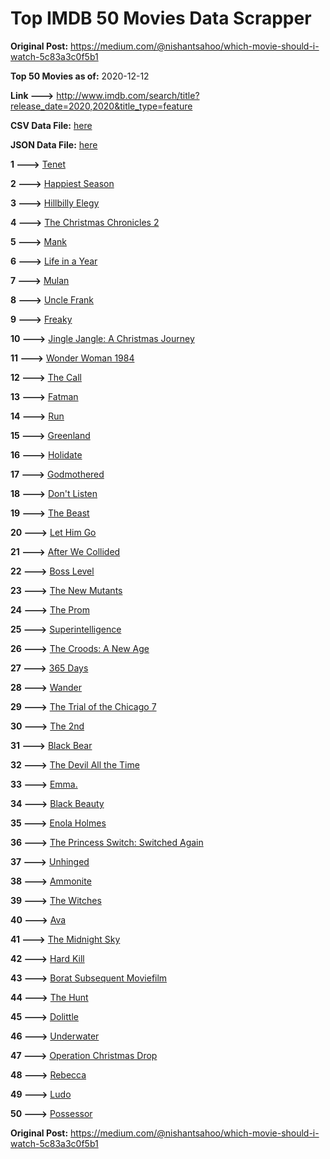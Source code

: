 # Top IMDB 50 Movies Data Scrapper

**Original Post:** https://medium.com/@nishantsahoo/which-movie-should-i-watch-5c83a3c0f5b1

**Top 50 Movies as of:** 2020-12-12

**Link --->** http://www.imdb.com/search/title?release_date=2020,2020&title_type=feature

**CSV Data File:** [here](/Data/data.csv)

**JSON Data File:** [here](/Data/data.json)

**1 --->** [Tenet](https://www.imdb.com/title/tt6723592/?ref_=adv_li_tt)

**2 --->** [Happiest Season](https://www.imdb.com/title/tt8522006/?ref_=adv_li_tt)

**3 --->** [Hillbilly Elegy](https://www.imdb.com/title/tt6772802/?ref_=adv_li_tt)

**4 --->** [The Christmas Chronicles 2](https://www.imdb.com/title/tt11057644/?ref_=adv_li_tt)

**5 --->** [Mank](https://www.imdb.com/title/tt10618286/?ref_=adv_li_tt)

**6 --->** [Life in a Year](https://www.imdb.com/title/tt6598238/?ref_=adv_li_tt)

**7 --->** [Mulan](https://www.imdb.com/title/tt4566758/?ref_=adv_li_tt)

**8 --->** [Uncle Frank](https://www.imdb.com/title/tt11327514/?ref_=adv_li_tt)

**9 --->** [Freaky](https://www.imdb.com/title/tt10919380/?ref_=adv_li_tt)

**10 --->** [Jingle Jangle: A Christmas Journey](https://www.imdb.com/title/tt7736496/?ref_=adv_li_tt)

**11 --->** [Wonder Woman 1984](https://www.imdb.com/title/tt7126948/?ref_=adv_li_tt)

**12 --->** [The Call](https://www.imdb.com/title/tt10530176/?ref_=adv_li_tt)

**13 --->** [Fatman](https://www.imdb.com/title/tt10310140/?ref_=adv_li_tt)

**14 --->** [Run](https://www.imdb.com/title/tt8633478/?ref_=adv_li_tt)

**15 --->** [Greenland](https://www.imdb.com/title/tt7737786/?ref_=adv_li_tt)

**16 --->** [Holidate](https://www.imdb.com/title/tt9866072/?ref_=adv_li_tt)

**17 --->** [Godmothered](https://www.imdb.com/title/tt11681250/?ref_=adv_li_tt)

**18 --->** [Don't Listen](https://www.imdb.com/title/tt11750282/?ref_=adv_li_tt)

**19 --->** [The Beast](https://www.imdb.com/title/tt11499506/?ref_=adv_li_tt)

**20 --->** [Let Him Go](https://www.imdb.com/title/tt9340860/?ref_=adv_li_tt)

**21 --->** [After We Collided](https://www.imdb.com/title/tt10362466/?ref_=adv_li_tt)

**22 --->** [Boss Level](https://www.imdb.com/title/tt7638348/?ref_=adv_li_tt)

**23 --->** [The New Mutants](https://www.imdb.com/title/tt4682266/?ref_=adv_li_tt)

**24 --->** [The Prom](https://www.imdb.com/title/tt10161886/?ref_=adv_li_tt)

**25 --->** [Superintelligence](https://www.imdb.com/title/tt7178640/?ref_=adv_li_tt)

**26 --->** [The Croods: A New Age](https://www.imdb.com/title/tt2850386/?ref_=adv_li_tt)

**27 --->** [365 Days](https://www.imdb.com/title/tt10886166/?ref_=adv_li_tt)

**28 --->** [Wander](https://www.imdb.com/title/tt9689696/?ref_=adv_li_tt)

**29 --->** [The Trial of the Chicago 7](https://www.imdb.com/title/tt1070874/?ref_=adv_li_tt)

**30 --->** [The 2nd](https://www.imdb.com/title/tt11697484/?ref_=adv_li_tt)

**31 --->** [Black Bear](https://www.imdb.com/title/tt9601220/?ref_=adv_li_tt)

**32 --->** [The Devil All the Time](https://www.imdb.com/title/tt7395114/?ref_=adv_li_tt)

**33 --->** [Emma.](https://www.imdb.com/title/tt9214832/?ref_=adv_li_tt)

**34 --->** [Black Beauty](https://www.imdb.com/title/tt8484160/?ref_=adv_li_tt)

**35 --->** [Enola Holmes](https://www.imdb.com/title/tt7846844/?ref_=adv_li_tt)

**36 --->** [The Princess Switch: Switched Again](https://www.imdb.com/title/tt11199410/?ref_=adv_li_tt)

**37 --->** [Unhinged](https://www.imdb.com/title/tt10059518/?ref_=adv_li_tt)

**38 --->** [Ammonite](https://www.imdb.com/title/tt7983894/?ref_=adv_li_tt)

**39 --->** [The Witches](https://www.imdb.com/title/tt0805647/?ref_=adv_li_tt)

**40 --->** [Ava](https://www.imdb.com/title/tt8784956/?ref_=adv_li_tt)

**41 --->** [The Midnight Sky](https://www.imdb.com/title/tt10539608/?ref_=adv_li_tt)

**42 --->** [Hard Kill](https://www.imdb.com/title/tt11656172/?ref_=adv_li_tt)

**43 --->** [Borat Subsequent Moviefilm](https://www.imdb.com/title/tt13143964/?ref_=adv_li_tt)

**44 --->** [The Hunt](https://www.imdb.com/title/tt8244784/?ref_=adv_li_tt)

**45 --->** [Dolittle](https://www.imdb.com/title/tt6673612/?ref_=adv_li_tt)

**46 --->** [Underwater](https://www.imdb.com/title/tt5774060/?ref_=adv_li_tt)

**47 --->** [Operation Christmas Drop](https://www.imdb.com/title/tt13236566/?ref_=adv_li_tt)

**48 --->** [Rebecca](https://www.imdb.com/title/tt2235695/?ref_=adv_li_tt)

**49 --->** [Ludo](https://www.imdb.com/title/tt7212754/?ref_=adv_li_tt)

**50 --->** [Possessor](https://www.imdb.com/title/tt5918982/?ref_=adv_li_tt)

**Original Post:** https://medium.com/@nishantsahoo/which-movie-should-i-watch-5c83a3c0f5b1
